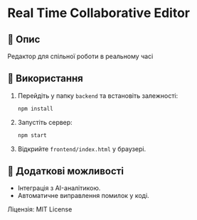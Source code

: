 # Real Time Collaborative Editor

## 📌 Опис
Редактор для спільної роботи в реальному часі

## 🚀 Використання
1. Перейдіть у папку `backend` та встановіть залежності:
   ```sh
   npm install
   ```
2. Запустіть сервер:
   ```sh
   npm start
   ```
3. Відкрийте `frontend/index.html` у браузері.

## 🔧 Додаткові можливості
- Інтеграція з AI-аналітикою.
- Автоматичне виправлення помилок у коді.

Ліцензія: MIT License
